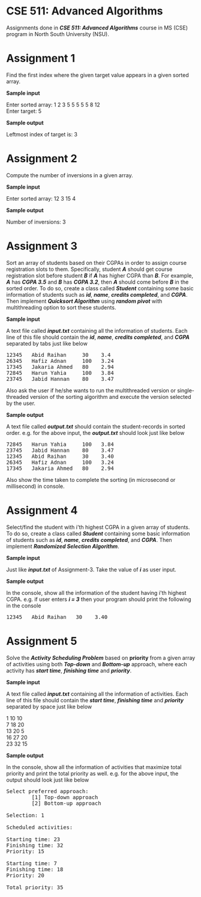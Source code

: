 # CSE 511: Advanced Algorithms
Assignments done in **_CSE 511: Advanced Algorithms_** course in MS (CSE) program in North South University (NSU).

# Assignment 1
Find the first index where the given target value appears in a given sorted array.

**Sample input**

Enter sorted array: 1 2 3 5 5 5 5 5 8 12  
Enter target: 5

**Sample output**

Leftmost index of target is: 3

# Assignment 2
Compute the number of inversions in a given array.

**Sample input**

Enter sorted array: 12 3 15 4

**Sample output**

Number of inversions: 3

# Assignment 3
Sort an array of students based on their CGPAs in order to assign course registration slots to them. Specifically, student **_A_** should get course registration slot before student **_B_** if **_A_** has higher CGPA than **_B_**.
For example, **_A_** has **_CGPA 3.5_** and **_B_** has **_CGPA 3.2_**, then **_A_** should come before **_B_** in the sorted order.
To do so, create a class called **_Student_** containing some basic information of students such as **_id_**, **_name_**, **_credits completed_**, and **_CGPA_**. Then implement **_Quicksort Algorithm_** using **_random pivot_** with multithreading option to sort these students.

**Sample input**

A text file called **_input.txt_** containing all the information of students. Each line of this file should contain the **_id_**, **_name_**, **_credits completed_**, and **_CGPA_** separated by tabs just like below

<pre>
12345   Abid Raihan     30    3.4
26345   Hafiz Adnan     100   3.24
17345   Jakaria Ahmed   80    2.94
72845   Harun Yahia     100   3.84
23745   Jabid Hannan    80    3.47
</pre>

Also ask the user if he/she wants to run the multithreaded version or single-threaded version of the sorting algorithm and execute the version selected by the user.

**Sample output**

A text file called **_output.txt_** should contain the student-records in sorted order. e.g. for the above input, the **_output.txt_** should look just like below

<pre>
72845   Harun Yahia     100   3.84
23745   Jabid Hannan    80    3.47
12345   Abid Raihan     30    3.40
26345   Hafiz Adnan     100   3.24
17345   Jakaria Ahmed   80    2.94
</pre>

Also show the time taken to complete the sorting (in microsecond or millisecond) in console.

# Assignment 4
Select/find the student with i'th highest CGPA in a given array of students. To do so, create a class called **_Student_** containing some basic information of students such as **_id_**, **_name_**, **_credits completed_**, and **_CGPA_**. Then implement **_Randomized Selection Algorithm_**.

**Sample input**

Just like **_input.txt_** of Assignment-3. Take the value of **_i_** as user input.

**Sample output**

In the console, show all the information of the student having i'th highest CGPA. e.g. if user enters **_i = 3_** then your program should print the following in the console

<pre>
12345   Abid Raihan   30    3.40
</pre>

# Assignment 5
Solve the **_Activity Scheduling Problem_** based on **priority** from a given array of activities using both **_Top-down_** and **_Bottom-up_** approach, where each activity has **_start time_**, **_finishing time_** and **_priority_**.

**Sample input**

A text file called **_input.txt_** containing all the information of activities. Each line of this file should contain the **_start time_**, **_finishing time_** and **_priority_** separated by space just like below

1 10 10  
7 18 20  
13 20 5  
16 27 20  
23 32 15  

**Sample output**

In the console, show all the information of activities that maximize total priority and print the total priority as well. e.g. for the above input, the output should look just like below

<pre>
Select preferred approach:
        [1] Top-down approach
        [2] Bottom-up approach

Selection: 1

Scheduled activities:

Starting time: 23
Finishing time: 32
Priority: 15

Starting time: 7
Finishing time: 18
Priority: 20

Total priority: 35
</pre>

